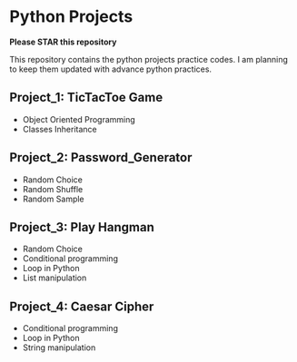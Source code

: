 # Python Projects

**Please STAR this repository**

This repository contains the python projects practice codes. I am planning to keep them updated with advance python practices. 

## Project_1: TicTacToe Game
- Object Oriented Programming
- Classes Inheritance

## Project_2: Password_Generator
- Random Choice
- Random Shuffle
- Random Sample

## Project_3: Play Hangman 
- Random Choice
- Conditional programming
- Loop in Python
- List manipulation

## Project_4: Caesar Cipher 
- Conditional programming
- Loop in Python
- String manipulation
